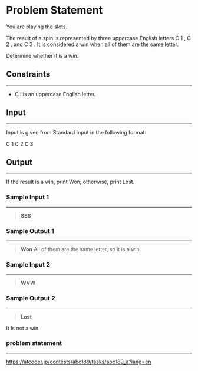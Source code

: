 
# Problem Statement
You are playing the slots.

The result of a spin is represented by three uppercase English letters 
C
1
, 
C
2
, and 
C
3
. It is considered a win when all of them are the same letter.

Determine whether it is a win.

## Constraints
---
* C i
 is an uppercase English letter.

## Input
----
Input is given from Standard Input in the following format:

C
1
C
2
C
3


## Output
---
If the result is a win, print Won; otherwise, print Lost.

### Sample Input 1
----
> **SSS**

### Sample Output  1
----
> **Won**
All of them are the same letter, so it is a win.




 ### Sample Input 2
----
> **WVW**

### Sample Output  2
----
> **Lost**

It is not a win.

### problem statement
---
https://atcoder.jp/contests/abc189/tasks/abc189_a?lang=en
